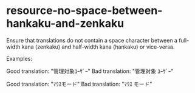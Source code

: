 # resource-no-space-between-hankaku-and-zenkaku

Ensure that translations do not contain a space character between a full-width kana (zenkaku) and half-width kana (hankaku) or vice-versa.

Examples:

Good translation: "管理対象ﾕｰｻﾞｰ"
Bad translation: "管理対象 ﾕｰｻﾞｰ"

Good translation: "ﾏｳｽモード"
Bad translation: "ﾏｳｽ モード"